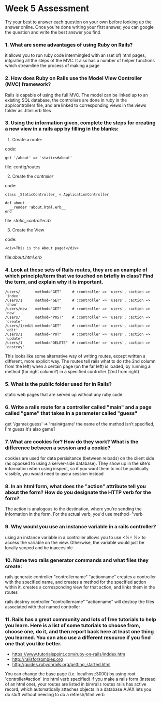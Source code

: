# Week 5 Assessment

Try your best to answer each question on your own before looking up the answer online. Once you're done writing your first answer, you can google the question and write the best answer you find.

### 1. What are some advantages of using Ruby on Rails?
it allows you to run ruby code intermingled with an (set of) html pages, intgrating all the steps of the MVC. It also has a number of helper functions which streamline the process of making a page
### 2. How does Ruby on Rails use the Model View Controller (MVC) framework?
Rails is capable of using the full MVC. The model can be linked up to an existing SQL database, the controllers are done in ruby in the app/controllers file, and are linked to corresponding views in the views folder as .html.erb files
### 3. Using the information given, complete the steps for creating a new view in a rails app by filling in the blanks:

  1. Create a route: 
  
  code: 
  ```
  get '/about' => 'statics#about' 
  ```
  file: config/routes
  
  2. Create the _controller_
  
  code: 
  ```
  class _StaticController_ < ApplicationController
  
  def about 
    __render 'about.html.erb__
  end
  ```
  
  file: _static_controller.rb_
  
  3. Create the View
  
  code: 
  
  ```
  <div>This is the About page!</div>
  ```
  
  file:_about.html.erb_
  
  
### 4. Look at these sets of Rails routes, they are an example of which principle/term that we touched on briefly in class? Find the term, and explain why it is important.

```
/users/       method="GET"     # :controller => 'users', :action => 'index'
/users/1      method="GET"     # :controller => 'users', :action => 'show'
/users/new    method="GET"     # :controller => 'users', :action => 'new'
/users/       method="POST"    # :controller => 'users', :action => 'create'
/users/1/edit method="GET"     # :controller => 'users', :action => 'edit'
/users/1      method="PUT"     # :controller => 'users', :action => 'update'
/users/1      method="DELETE"  # :controller => 'users', :action => 'destroy'
```
This looks like some alternative way of writing routes, except written a different, more explicit way. The routes tell rails what to do (the 2nd column from the left) when a certain page (on the far left) is loaded, by running a method (far right column?) in a specified controller (2nd from right)
### 5. What is the public folder used for in Rails?
static web pages that are served up without any ruby code
### 6. Write a rails route for a controller called "main" and a page called "game" that takes in a parameter called "guess"
get '/game/:guess' => 'main#game' 
the name of the method isn't specified, I'm guess it's also game?
### 7. What are cookies for? How do they work? What is the difference between a session and a cookie?
cookies are used for data persisitance (between reloads) on the client side (as opposed to using a server-side database). They show up in the site's information when using inspect, so if you want them to not be publically vissible, you would need to use a session instead
### 8. In an html form, what does the "action" attribute tell you about the form?  How do you designate the HTTP verb for the form?
The action is analogous to the destination, where you're sending the information in the form. For the actual verb, you'd use method="verb

### 9. Why would you use an instance variable in a rails controller?
using an instance variable in a controller allows you to use <%= %> to access the variable on the view. Otherwise, the variable would just be locally scoped and be inaccesible.
### 10. Name two rails generator commands and what files they create:
rails generate controller "controllername" "actionname" creates a controller with the specified name, and creates a method for the specified action within it, creates a corresponding view for that action, and links them in the routes

rails destroy controller "controllername" "actionname" will destroy the files associated with that named controller
### 11. Rails has a great community and lots of free tutorials to help you learn. Here is a list of some tutorials to choose from, choose one, do it, and then report back here at least one thing you learned. You can also use a different resource if you find one that you like better. 

- https://www.tutorialspoint.com/ruby-on-rails/inddex.htm
- http://railsforzombies.org
- http://guides.rubyonrails.org/getting_started.html

You can change the base page (i.e. localhost:3000) by using root 'controller#action' (no html verb specified)
if you make a rails form (instead of an html one), your routes are listed in bin/rails routes
rails has active record, which automatically attaches objects in a database
AJAX lets you do stuff without needing to do a refresh/html verb